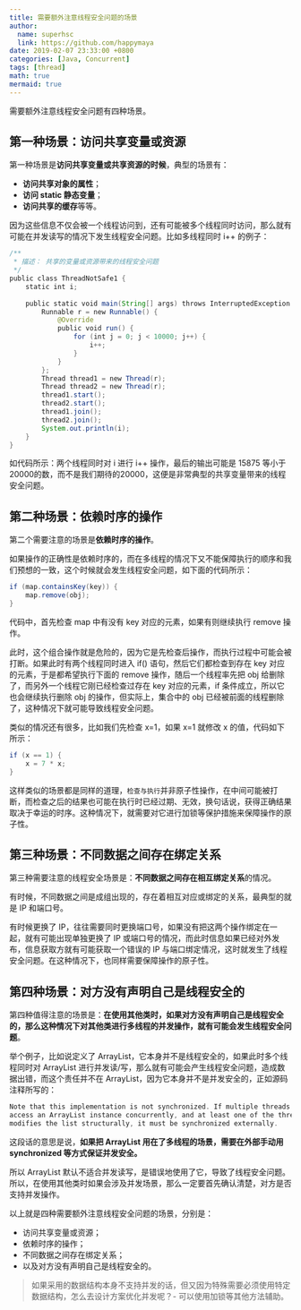 ```yaml
---
title: 需要额外注意线程安全问题的场景
author:
  name: superhsc
  link: https://github.com/happymaya
date: 2019-02-07 23:33:00 +0800
categories: [Java, Concurrent]
tags: [thread]
math: true
mermaid: true
---
```


需要额外注意线程安全问题有四种场景。

## 第一种场景：访问共享变量或资源

第一种场景是**访问共享变量或共享资源的时候**，典型的场景有：
- **访问共享对象的属性**；
- **访问 static 静态变量**；
- **访问共享的缓存**等等。

因为这些信息不仅会被一个线程访问到，还有可能被多个线程同时访问，那么就有可能在并发读写的情况下发生线程安全问题。比如多线程同时 i++ 的例子：

```java
/**
 * 描述： 共享的变量或资源带来的线程安全问题
 */
public class ThreadNotSafe1 {
    static int i;
    
    public static void main(String[] args) throws InterruptedException {
        Runnable r = new Runnable() {
            @Override
            public void run() {
                for (int j = 0; j < 10000; j++) {
                    i++;
                }
            }
        };
        Thread thread1 = new Thread(r);
        Thread thread2 = new Thread(r);
        thread1.start();
        thread2.start();
        thread1.join();
        thread2.join();
        System.out.println(i);
    }
}
```

如代码所示：两个线程同时对 i 进行 i++ 操作，最后的输出可能是 15875 等小于20000的数，而不是我们期待的20000，这便是非常典型的共享变量带来的线程安全问题。

## 第二种场景：依赖时序的操作

第二个需要注意的场景是**依赖时序的操作**。

如果操作的正确性是依赖时序的，而在多线程的情况下又不能保障执行的顺序和我们预想的一致，这个时候就会发生线程安全问题，如下面的代码所示：

```java
if (map.containsKey(key)) {
    map.remove(obj);
}
```

代码中，首先检查 map 中有没有 key 对应的元素，如果有则继续执行 remove 操作。

此时，这个组合操作就是危险的，因为它是先检查后操作，而执行过程中可能会被打断。如果此时有两个线程同时进入 if() 语句，然后它们都检查到存在 key 对应的元素，于是都希望执行下面的 remove 操作，随后一个线程率先把 obj 给删除了，而另外一个线程它刚已经检查过存在 key 对应的元素，if 条件成立，所以它也会继续执行删除 obj 的操作，但实际上，集合中的 obj 已经被前面的线程删除了，这种情况下就可能导致线程安全问题。

类似的情况还有很多，比如我们先检查 x=1，如果 x=1 就修改 x 的值，代码如下所示：

```java
if (x == 1) {
    x = 7 * x;
}
```

这样类似的场景都是同样的道理，`检查与执行`并非原子性操作，在中间可能被打断，而检查之后的结果也可能在执行时已经过期、无效，换句话说，获得正确结果取决于幸运的时序。这种情况下，就需要对它进行加锁等保护措施来保障操作的原子性。



## 第三种场景：不同数据之间存在绑定关系

第三种需要注意的线程安全场景是：**不同数据之间存在相互绑定关系**的情况。

有时候，不同数据之间是成组出现的，存在着相互对应或绑定的关系，最典型的就是 IP 和端口号。

有时候更换了 IP，往往需要同时更换端口号，如果没有把这两个操作绑定在一起，就有可能出现单独更换了 IP 或端口号的情况，而此时信息如果已经对外发布，信息获取方就有可能获取一个错误的 IP 与端口绑定情况，这时就发生了线程安全问题。在这种情况下，也同样需要保障操作的原子性。



## 第四种场景：对方没有声明自己是线程安全的

第四种值得注意的场景是：**在使用其他类时，如果对方没有声明自己是线程安全的，那么这种情况下对其他类进行多线程的并发操作，就有可能会发生线程安全问题**。

举个例子，比如说定义了 ArrayList，它本身并不是线程安全的，如果此时多个线程同时对 ArrayList 进行并发读/写，那么就有可能会产生线程安全问题，造成数据出错，而这个责任并不在 ArrayList，因为它本身并不是并发安全的，正如源码注释所写的：

```java
Note that this implementation is not synchronized. If multiple threads
access an ArrayList instance concurrently, and at least one of the threads
modifies the list structurally, it must be synchronized externally.
```

这段话的意思是说，**如果把 ArrayList 用在了多线程的场景，需要在外部手动用 synchronized 等方式保证并发安全。**

所以 ArrayList 默认不适合并发读写，是错误地使用了它，导致了线程安全问题。所以，在使用其他类时如果会涉及并发场景，那么一定要首先确认清楚，对方是否支持并发操作。

以上就是四种需要额外注意线程安全问题的场景，分别是：
- 访问共享变量或资源；
- 依赖时序的操作；
- 不同数据之间存在绑定关系；
- 以及对方没有声明自己是线程安全的。



> 如果采用的数据结构本身不支持并发的话，但又因为特殊需要必须使用特定数据结构，怎么去设计方案优化并发呢？- 可以使用加锁等其他方法辅助。